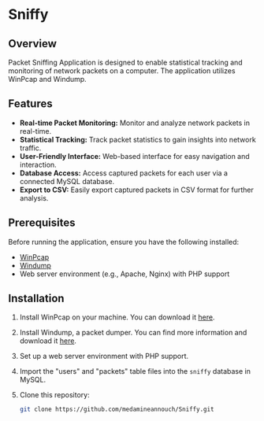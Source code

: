 
# Sniffy

## Overview

Packet Sniffing Application is designed to enable statistical tracking and monitoring of network packets on a computer. The application utilizes WinPcap and Windump.

## Features

- **Real-time Packet Monitoring:** Monitor and analyze network packets in real-time.
- **Statistical Tracking:** Track packet statistics to gain insights into network traffic.
- **User-Friendly Interface:** Web-based interface for easy navigation and interaction.
- **Database Access:** Access captured packets for each user via a connected MySQL database.
- **Export to CSV:** Easily export captured packets in CSV format for further analysis.

## Prerequisites

Before running the application, ensure you have the following installed:

- [WinPcap](https://www.winpcap.org/)
- [Windump](https://www.winpcap.org/windump/)
- Web server environment (e.g., Apache, Nginx) with PHP support


## Installation

1. Install WinPcap on your machine. You can download it [here](https://www.winpcap.org/).

2. Install Windump, a packet dumper. You can find more information and download it [here](https://www.winpcap.org/windump/).

3. Set up a web server environment with PHP support.
4. Import the "users" and "packets" table files into the `sniffy` database in MySQL.
5. Clone this repository:
   ```bash
   git clone https://github.com/medamineannouch/Sniffy.git
   ```
   
   
